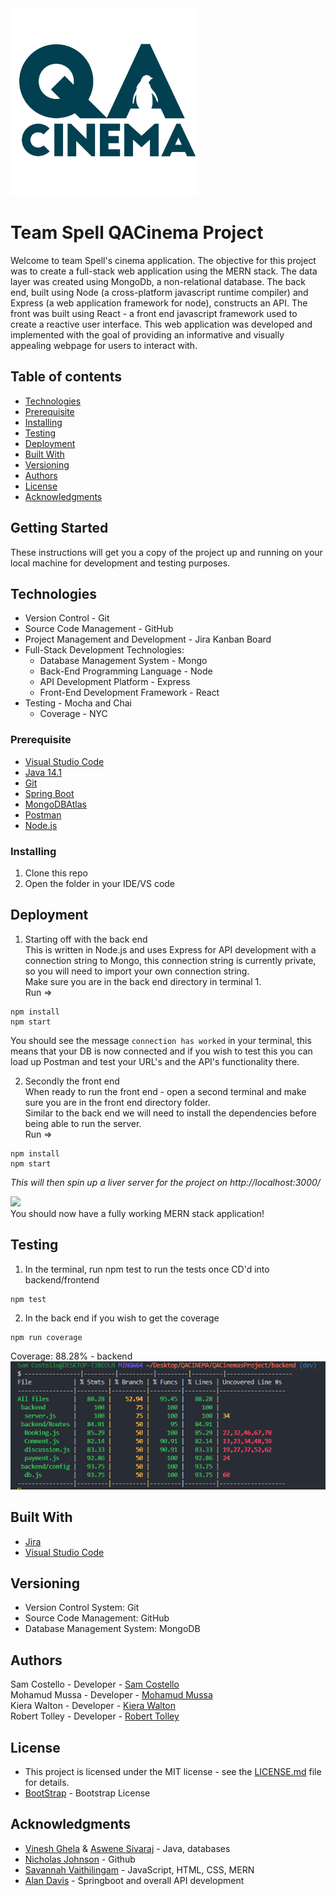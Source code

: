 
<img src="QACinemasDocumentsFolder\qa%20cinema%20logo.jpg" alt="Logo" width="300"/>  



# Team Spell QACinema Project 


Welcome to team Spell's cinema application. The objective for this project was to create a full-stack web application using the MERN stack. The data layer was created using MongoDb, a non-relational database. The back end, built using Node (a cross-platform javascript runtime compiler) and Express (a web application framework for node), constructs an API. The front was built using React - a front end javascript framework used to create a reactive user interface. This web application was developed and implemented with the goal of providing an informative and visually appealing webpage for users to interact with. 




## Table of contents 
* [Technologies](#Technologies)
* [Prerequisite](#Prerequisite)
* [Installing](#Installing)
* [Testing](#Testing)
* [Deployment](#Deployment)
* [Built With](#Built_With)
* [Versioning](#Versioning)
* [Authors](#Authors)
* [License](#License)
* [Acknowledgments](#Acknowledgments)





## Getting Started

These instructions will get you a copy of the project up and running on your local machine for development and testing purposes.  

## Technologies  
* Version Control - Git  
* Source Code Management - GitHub  
* Project Management and Development - Jira Kanban Board  
* Full-Stack Development Technologies:
    * Database Management System - Mongo  
    * Back-End Programming Language - Node  
    * API Development Platform - Express  
    * Front-End Development Framework - React 
* Testing - Mocha and Chai  
    * Coverage - NYC 


### Prerequisite
* [Visual Studio Code](https://code.visualstudio.com/download)
* [Java 14.1](https://www.eclipse.org/downloads/)
* [Git](https://git-scm.com/downloads)
* [Spring Boot](https://spring.io/guides/gs/spring-boot/)
* [MongoDBAtlas](https://www.mongodb.com/cloud/atlas)
* [Postman](https://www.postman.com/downloads/)
* [Node.js](https://nodejs.org/en/download/)


### Installing

1. Clone this repo  
2. Open the folder in your IDE/VS code 


## Deployment

1. Starting off with the back end  
This is written in Node.js and uses Express for API development with a connection string to Mongo, this connection string is currently private,
so you will need to import your own connection string.  
Make sure you are in the back end directory in terminal 1.  
Run =>  
```
npm install
npm start
```
You should see the message ```connection has worked``` in your terminal, this means that your DB is now connected and if you wish to test this you can load up Postman and test your URL's and the API's functionality there.   


2. Secondly the front end  
When ready to run the front end - open a second terminal and make sure you are in the front end directory folder.  
Similar to the back end we will need to install the dependencies before being able to run the server.  
Run => 
```
npm install
npm start
```
*This will then spin up a liver server for the project on http://localhost:3000/*  


![](https://placehold.it/350x90/009955/fff?text=SUCCESS!)  
You should now have a fully working MERN stack application!

## Testing

1. In the terminal, run npm test to run the tests once CD'd into backend/frontend  
```
npm test
```
2. In the back end if you wish to get the coverage 
```
npm run coverage
```

Coverage: 88.28% - backend  
![BackEndCoverageTesting](QACinemasDocumentsFolder\FinalCoverage.png)  


## Built With

* [Jira](https://code.visualstudio.com/download)
* [Visual Studio Code](https://code.visualstudio.com/download)  


## Versioning

* Version Control System: Git
* Source Code Management: GitHub
* Database Management System: MongoDB  


## Authors

Sam Costello - Developer - [Sam Costello ](https://github.com/scostello-hubQA)  
Mohamud Mussa - Developer - [Mohamud Mussa](https://github.com/MohamudMussa)  
Kiera Walton - Developer - [Kiera Walton](https://github.com/kierawaltonqa)  
Robert Tolley - Developer - [Robert Tolley](https://github.com/RobertTolleyQA)  

## License

* This project is licensed under the MIT license - see the [LICENSE.md](LICENSE.md) file for details.
* [BootStrap](https://github.com/twbs/bootstrap/blob/v4.0.0/LICENSE) - Bootstrap License

## Acknowledgments

* [Vinesh Ghela](https://github.com/vineshghela) & [Aswene Sivaraj](https://github.com/Asivaraj-QA) - Java, databases
* [Nicholas Johnson](https://github.com/nickrstewarttds) - Github
* [Savannah Vaithilingam](https://github.com/savannahvaith) - JavaScript, HTML, CSS, MERN  
* [Alan Davis](https://github.com/MorickClive) - Springboot and overall API development    





